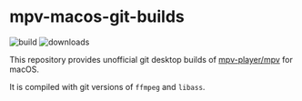 # mpv-macos-git-builds
![build](https://github.com/eko5624/mpv-macos-intel/workflows/CI/badge.svg)
![downloads](https://img.shields.io/github/downloads/eko5624/mpv-macos-intel/total.svg?style=flat&labelColor=323940&color=brightgreen&logo=github)

This repository provides unofficial git desktop builds of [mpv-player/mpv](https://github.com/mpv-player/mpv) for macOS.

It is compiled with git versions of `ffmpeg` and `libass`.
